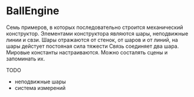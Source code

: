 # BallEngine
Семь примеров, в которых последовательно строится механический конструктор.
Элементами конструктора являются шары, неподвижные линии и свзи.
Шары отражаются от стенок, от шаров и от линий, на шары дейстует постояная сила тяжести
Связь соединяет два шара.
Мировые константы настраиваются.
Можно состалять сцены и запоминать их.

TODO
- неподвижные шары
- система измерений
